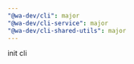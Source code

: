 ```yaml
---
"@wa-dev/cli": major
"@wa-dev/cli-service": major
"@wa-dev/cli-shared-utils": major
---
```


init cli

